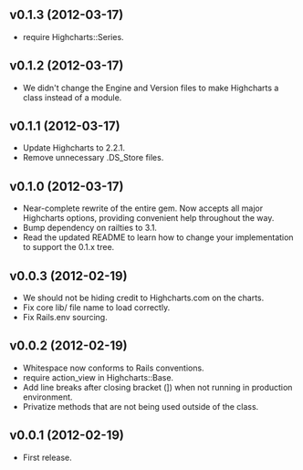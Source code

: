 ## v0.1.3 (2012-03-17) ##

* require Highcharts::Series.

## v0.1.2 (2012-03-17) ##

* We didn't change the Engine and Version files to make Highcharts a class instead of a module.

## v0.1.1 (2012-03-17) ##

* Update Highcharts to 2.2.1.
* Remove unnecessary .DS_Store files.

## v0.1.0 (2012-03-17) ##

* Near-complete rewrite of the entire gem. Now accepts all major Highcharts options, providing convenient help throughout the way.
* Bump dependency on railties to 3.1.
* Read the updated README to learn how to change your implementation to support the 0.1.x tree.

## v0.0.3 (2012-02-19) ##

* We should not be hiding credit to Highcharts.com on the charts.
* Fix core lib/ file name to load correctly.
* Fix Rails.env sourcing.

## v0.0.2 (2012-02-19) ##

* Whitespace now conforms to Rails conventions.
* require action_view in Highcharts::Base.
* Add line breaks after closing bracket (]) when not running in production environment.
* Privatize methods that are not being used outside of the class.

## v0.0.1 (2012-02-19) ##

* First release.
